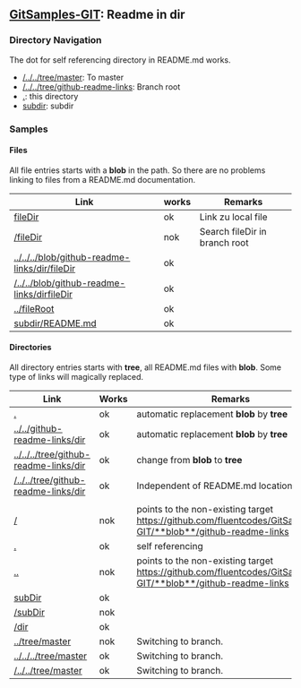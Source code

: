 ## [GitSamples-GIT](/../../tree/master): Readme in dir

### Directory Navigation 
The dot for self referencing directory in README.md works.
* [/../../tree/master](/../../tree/master): To master
* [/../../tree/github-readme-links](/../../tree/github-readme-links): Branch root
* [.](.): this directory
* [subdir](subdir): subdir


### Samples
#### Files
All file entries starts with a **blob** in the path. So there are no problems linking to files from a README.md documentation.

| Link | works | Remarks |
| --- | --- | --- |
| [fileDir](fileDir) | ok | Link zu local file |
| [/fileDir](/fileDir) | nok | Search fileDir in branch root     |
| [../../../blob/github-readme-links/dir/fileDir](../../../blob/github-readme-links/dir/fileDir) | ok |  |
| [/../../blob/github-readme-links/dirfileDir](/../../blob/github-readme-links/dir/fileDir) | ok |  |
| [../fileRoot](../fileRoot) | ok | |
| [subdir/README.md](subdir/README.md) | ok |


#### Directories
All directory entries starts with **tree**, all README.md files with **blob**. Some type of links
will magically replaced.

| Link | Works | Remarks |
| --- | --- | --- |
| [.](.) | ok | automatic replacement **blob** by **tree** |
| [../../github-readme-links/dir](../../github-readme-links/dir) | ok | automatic replacement **blob** by **tree** |
| [../../../tree/github-readme-links/dir](../../../tree/github-readme-links/dir) | ok | change from **blob** to **tree** |
| [/../../tree/github-readme-links/dir](/../../tree/github-readme-links/dir) | ok | Independent of README.md location|
|  |  |
| [/](/) | nok | points to the non-existing target https://github.com/fluentcodes/GitSamples-GIT/**blob**/github-readme-links |
| [.](.) | ok | self referencing |
| [..](..) | nok | points to the non-existing target https://github.com/fluentcodes/GitSamples-GIT/**blob**/github-readme-links |
| [subDir](subdir) | ok | |
| [/subDir](/subdir) | nok | |
| [/dir](/dir) | ok | |
| [../tree/master](../tree/master) | nok | Switching to branch.
| [../../../tree/master](../../../tree/master) | ok | Switching to branch.
| [/../../tree/master](/../../tree/master) | ok | Switching to branch.
